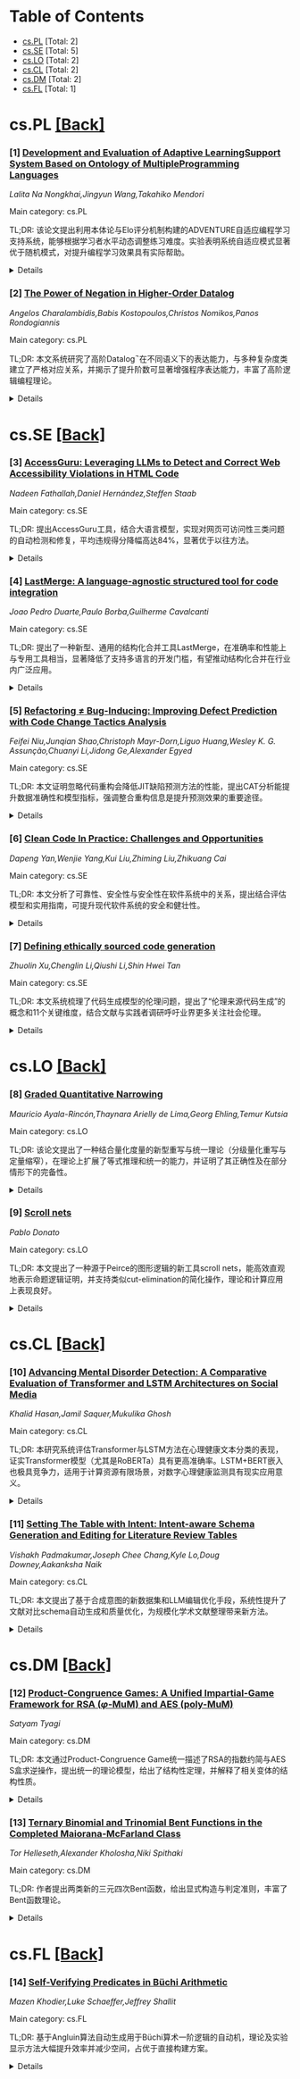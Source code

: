 <div id=toc></div>

# Table of Contents

- [cs.PL](#cs.PL) [Total: 2]
- [cs.SE](#cs.SE) [Total: 5]
- [cs.LO](#cs.LO) [Total: 2]
- [cs.CL](#cs.CL) [Total: 2]
- [cs.DM](#cs.DM) [Total: 2]
- [cs.FL](#cs.FL) [Total: 1]


<div id='cs.PL'></div>

# cs.PL [[Back]](#toc)

### [1] [Development and Evaluation of Adaptive LearningSupport System Based on Ontology of MultipleProgramming Languages](https://arxiv.org/abs/2507.19728)
*Lalita Na Nongkhai,Jingyun Wang,Takahiko Mendori*

Main category: cs.PL

TL;DR: 该论文提出利用本体论与Elo评分机制构建的ADVENTURE自适应编程学习支持系统，能够根据学习者水平动态调整练习难度。实验表明系统自适应模式显著优于随机模式，对提升编程学习效果具有实际帮助。


<details>
  <summary>Details</summary>
Motivation: 目前计算机编程学习中，如何根据个人能力水平为学习者推荐合适的编程练习仍具挑战性。现有系统缺乏针对性的自适应练习推荐机制，因此设计更智能的支持系统有助于提升学习效果。

Method: 采用本体论建模方法，构建跨多种编程语言的编程概念本体（CONTINUOUS），并应用在命名为ADVENTURE的自适应学习支持系统中。系统基于Elo评分机制实时评估学习者水平，并调整个性化练习难度。通过可视化、提示和概念推荐实现自适应支持。进行了自适应模式与随机模式的实验对比研究，基于1186份代码提交的6项特征进行分析。

Result: 实验结果显示，在分析的六项特征中有四项在两种模式下存在显著差异，特别是在正确答案提交和通过概念数量两项上，自适应模式相比随机模式显示出显著优势。

Conclusion: 自适应学习支持系统ADVENTURE在个性化推荐、难度匹配、帮助学习者完成编程练习方面具有效果。Elo评分机制有效提升学习支持的精准度。实验数据表明该系统优于随机推荐模式，有助于提高学习成效。

Abstract: This paper introduces an ontology-based approach within an adaptive learning
support system for computer programming. This system (named ADVENTURE) is
designed to deliver personalized programming exercises that are tailored to
individual learners' skill levels. ADVENTURE utilizes an ontology, named
CONTINUOUS, which encompasses common concepts across multiple programming
languages. The system leverages this ontology not only to visualize programming
concepts but also to provide hints during practice programming exercises and
recommend subsequent programming concepts. The adaptive mechanism is driven by
the Elo Rating System, applied in an educational context to dynamically
estimate the most appropriate exercise difficulty for each learner. An
experimental study compared two instructional modes, adaptive and random, based
on six features derived from 1,186 code submissions across all the experimental
groups. The results indicate significant differences in four of six analyzed
features between these two modes. Notably, the adaptive mode demonstrates a
significant difference over the random mode in two features, the submission of
correct answers and the number of pass concepts. Therefore, these results
underscore that this adaptive learning support system may support learners in
practicing programming exercises.

</details>


### [2] [The Power of Negation in Higher-Order Datalog](https://arxiv.org/abs/2507.20251)
*Angelos Charalambidis,Babis Kostopoulos,Christos Nomikos,Panos Rondogiannis*

Main category: cs.PL

TL;DR: 本文系统研究了高阶Datalog$^\neg$在不同语义下的表达能力，与多种复杂度类建立了严格对应关系，并揭示了提升阶数可显著增强程序表达能力，丰富了高阶逻辑编程理论。


<details>
  <summary>Details</summary>
Motivation: 探究高阶Datalog$^\neg$（带否定的Datalog）在不同语义下（well-founded和stable model semantics）的表达能力，以及其与复杂度类之间的关系。

Method: 对高阶Datalog$^\neg$进行理论分析，探讨其在well-founded语义下和stable model语义下与复杂度类（如k-EXP, k-NEXP, co-(k-NEXP)）的关系，根据程序的阶数进行分层，并讨论相关片段，不依赖于输入数据库的显示排序。

Result: 在well-founded语义下，(k+1)-阶Datalog$^\neg$捕捉k-EXP复杂度类。在stable model语义下，(k+1)-阶Datalog$^\neg$分别对应co-(k-NEXP)（cautious reasoning）和k-NEXP（brave reasoning）。这些表达能力在带有分层结构的片段中依然成立，并可通过丰富语言特性实现。论文还展示了随着阶数提升，表达能力显著增强，甚至优于低阶stable model语义。

Conclusion: 高阶Datalog$^\neg$的表达能力随着阶数与语义变化而增强，存在明确的表达能力层级，与复杂度理论紧密相关；高阶well-founded语义的程序具有超越低阶stable model语义程序的表达力。

Abstract: We investigate the expressive power of Higher-Order Datalog$^\neg$ under both
the well-founded and the stable model semantics, establishing tight connections
with complexity classes. We prove that under the well-founded semantics, for
all $k\geq 1$, $(k+1)$-Order Datalog$^\neg$ captures k-EXP, a result that holds
without explicit ordering of the input database. The proof of this fact can be
performed either by using the powerful existential predicate variables of the
language or by using partially applied relations and relation enumeration.
Furthermore, we demonstrate that this expressive power is retained within a
stratified fragment of the language. Under the stable model semantics, we show
that $(k+1)$-Order Datalog$^\neg$ captures co-(k-NEXP) using cautious reasoning
and k-NEXP using brave reasoning, again with analogous results for the
stratified fragment augmented with choice rules. Our results establish a
hierarchy of expressive power, highlighting an interesting trade-off between
order and non-determinism in the context of higher-order logic programming:
increasing the order of programs under the well-founded semantics can surpass
the expressive power of lower-order programs under the stable model semantics.

</details>


<div id='cs.SE'></div>

# cs.SE [[Back]](#toc)

### [3] [AccessGuru: Leveraging LLMs to Detect and Correct Web Accessibility Violations in HTML Code](https://arxiv.org/abs/2507.19549)
*Nadeen Fathallah,Daniel Hernández,Steffen Staab*

Main category: cs.SE

TL;DR: 提出AccessGuru工具，结合大语言模型，实现对网页可访问性三类问题的自动检测和修复，平均违规得分降幅高达84%，显著优于以往方法。


<details>
  <summary>Details</summary>
Motivation: 当前大多数网页未能遵守Web可访问性标准，导致不同能力的用户被排除在外。实现网页全面可访问性往往需要开发者投入额外精力和专门知识。该研究希望通过自动化检测和修正Web可访问性问题，降低开发者负担并促进包容性。

Method: 作者提出了可访问性违规的新分类法（语法类、语义类、布局类），据此开发了混合检测与修正方法——AccessGuru。AccessGuru结合了现有自动化测试工具与大型语言模型（LLMs），通过分类驱动的提示策略自动检测和修正三类可访问性违规。作者还构建了一个现实世界违规基准，量化评估方法效果。

Result: AccessGuru在实验基准上实现了平均84%的可访问性违规得分降低，显著优于当前最佳方法（最多50%）。该工具既能发现也能修复语法、语义与布局三类问题。

Conclusion: AccessGuru创新地将可访问性检测与自动修正结合，通过分类法与大模型技术大幅提升了网页可访问性问题自动修正的效果，对实际Web开发产生积极推动作用。

Abstract: The vast majority of Web pages fail to comply with established Web
accessibility guidelines, excluding a range of users with diverse abilities
from interacting with their content. Making Web pages accessible to all users
requires dedicated expertise and additional manual efforts from Web page
providers. To lower their efforts and promote inclusiveness, we aim to
automatically detect and correct Web accessibility violations in HTML code.
While previous work has made progress in detecting certain types of
accessibility violations, the problem of automatically detecting and correcting
accessibility violations remains an open challenge that we address. We
introduce a novel taxonomy classifying Web accessibility violations into three
key categories - Syntactic, Semantic, and Layout. This taxonomy provides a
structured foundation for developing our detection and correction method and
redefining evaluation metrics. We propose a novel method, AccessGuru, which
combines existing accessibility testing tools and Large Language Models (LLMs)
to detect violations and applies taxonomy-driven prompting strategies to
correct all three categories. To evaluate these capabilities, we develop a
benchmark of real-world Web accessibility violations. Our benchmark quantifies
syntactic and layout compliance and judges semantic accuracy through
comparative analysis with human expert corrections. Evaluation against our
benchmark shows that AccessGuru achieves up to 84% average violation score
decrease, significantly outperforming prior methods that achieve at most 50%.

</details>


### [4] [LastMerge: A language-agnostic structured tool for code integration](https://arxiv.org/abs/2507.19687)
*Joao Pedro Duarte,Paulo Borba,Guilherme Cavalcanti*

Main category: cs.SE

TL;DR: 提出了一种新型、通用的结构化合并工具LastMerge，在准确率和性能上与专用工具相当，显著降低了支持多语言的开发门槛，有望推动结构化合并在行业内广泛应用。


<details>
  <summary>Details</summary>
Motivation: 现有的基于抽象语法树(AST)的结构化合并工具拥有更高的合并准确率，但由于其针对特定语言、开发和维护成本高，导致在实际中难以推广，许多语言并没有对应的结构化合并工具。本研究希望提供一种能跨语言、适应性强的通用结构化合并工具。

Method: 提出了一种名为LastMerge的通用结构化合并工具，提供简洁的接口以降低对新语言的适配难度；通过与两种Java专用工具（jDime和Spork）及其通用对应工具（LastMerge和Mergiraf）对比，在实际的合并场景下评估工具的合并准确率、性能与差异表现。

Result: 实验显示，通用结构化合并工具在合并准确率上与语言专用工具差异不大，约有10%的差异主要来源于实现细节，并非通用性本身造成。LastMerge比jDime少了15%的误报，Mergiraf比Spork少了42%的漏报，两款通用工具在运行时间上与专用工具相当。

Conclusion: 通用结构化合并工具能无显著损失地取代语言特定工具，为结构化合并技术在各类编程语言和实际工业场景的普及铺平了道路。

Abstract: Unstructured line-based merge tools are widely used in practice. Structured
AST-based merge tools show significantly improved merge accuracy, but are
rarely used in practice because they are language specific and costly,
consequently not being available for many programming languages. To improve
merge accuracy for a wide range of languages, we propose LastMerge, a generic
structured merge tool that can be configured through a thin interface that
significantly reduces the effort of supporting structured merge. To understand
the impact that generic structured merge might have on merge accuracy and
performance, we run an experiment with four structured merge tools: two Java
specific tools, jDime and Spork, and their generic counterparts, respectively
LastMerge and Mergiraf. Using each tool, we replay merge scenarios from a
significant dataset, and collect data on runtime, behavioral divergences, and
merge accuracy. Our results show no evidence that generic structured merge
significantly impacts merge accuracy. Although we observe a difference rate of
approximately 10% between the Java specific tools and their generic
counterparts, most of the differences stem from implementation details and
could be avoided. We find that LastMerge reports 15% fewer false positives than
jDime while Mergiraf misses 42% fewer false negatives than Spork. Both generic
tools exhibit comparable runtime performance to the state of the art language
specific implementations. These results suggest that generic structured merge
tools can effectively replace language-specific ones, paving the way for
broader adoption of structured merge in industry.

</details>


### [5] [Refactoring $\neq$ Bug-Inducing: Improving Defect Prediction with Code Change Tactics Analysis](https://arxiv.org/abs/2507.19714)
*Feifei Niu,Junqian Shao,Christoph Mayr-Dorn,Liguo Huang,Wesley K. G. Assunção,Chuanyi Li,Jidong Ge,Alexander Egyed*

Main category: cs.SE

TL;DR: 本文证明忽略代码重构会降低JIT缺陷预测方法的性能，提出CAT分析能提升数据准确性和模型指标，强调整合重构信息是提升预测效果的重要途径。


<details>
  <summary>Details</summary>
Motivation: 现有JIT-DP研究在提升预测准确性的同时，大多忽略了代码重构行为，尤其是在学习与评估阶段。由于重构经常与修复bug以及引入bug的变更纠缠在一起，忽视重构会导致模型训练与评估出现偏差。

Method: 作者提出了Code chAnge Tactics (CAT) 分析方法，对代码重构及其传播进行分类，并提升数据集标注的准确性。然后分析六种主流JIT-DP方法在未考虑和整合重构信息前后的性能变化，并通过整合重构信息对六种基线方法进行了改进。

Result: 实验发现数据集中忽略重构信息，对模型性能有显著负面影响，语义模型的F1-score能降低18.6%到37.3%。整合重构信息后，基线方法的召回率和F1-score分别最高提升43.2%和32.5%。CAT分析能广泛应用于重构及其传播的研究。

Conclusion: 研究证明在JIT-DP领域，重构信息在方法和数据集标注中都十分重要，忽略重构会显著损害模型效果，建议后续研究充分考虑重构影响。

Abstract: Just-in-time defect prediction (JIT-DP) aims to predict the likelihood of
code changes resulting in software defects at an early stage. Although code
change metrics and semantic features have enhanced prediction accuracy, prior
research has largely ignored code refactoring during both the evaluation and
methodology phases, despite its prevalence. Refactoring and its propagation
often tangle with bug-fixing and bug-inducing changes within the same commit
and statement. Neglecting refactoring can introduce bias into the learning and
evaluation of JIT-DP models. To address this gap, we investigate the impact of
refactoring and its propagation on six state-of-the-art JIT-DP approaches. We
propose Code chAnge Tactics (CAT) analysis to categorize code refactoring and
its propagation, which improves labeling accuracy in the JIT-Defects4J dataset
by 13.7%. Our experiments reveal that failing to consider refactoring
information in the dataset can diminish the performance of models, particularly
semantic-based models, by 18.6% and 37.3% in F1-score. Additionally, we propose
integrating refactoring information to enhance six baseline approaches,
resulting in overall improvements in recall and F1-score, with increases of up
to 43.2% and 32.5%, respectively. Our research underscores the importance of
incorporating refactoring information in the methodology and evaluation of
JIT-DP. Furthermore, our CAT has broad applicability in analyzing refactoring
and its propagation for software maintenance.

</details>


### [6] [Clean Code In Practice: Challenges and Opportunities](https://arxiv.org/abs/2507.19721)
*Dapeng Yan,Wenjie Yang,Kui Liu,Zhiming Liu,Zhikuang Cai*

Main category: cs.SE

TL;DR: 本文分析了可靠性、安全性与安全性在软件系统中的关系，提出结合评估模型和实用指南，可提升现代软件系统的安全和健壮性。


<details>
  <summary>Details</summary>
Motivation: 现代软件系统复杂度不断提升，单一从可靠性角度评估已无法全面应对实际中的安全与安全性威胁，因此有必要探究三者的关系并提升综合预测和防御能力。

Method: 对工业中用于可靠性预测的主要度量和测量技术进行了全面分析，并提出了一个结合安全性和安全性要素的威胁评估框架和可操作性指南。

Result: 提出了影响软件可靠性的关键威胁和综合威胁评估框架，结果显示，与安全和安全性结合的可靠性指标能提升系统鲁棒性，并为业界提供了改进模型的具体建议。

Conclusion: 集成可靠性、安全性和安全性指标可以显著提升软件系统的健壮性；结合这些因素能更好地应对实际应用中的威胁。

Abstract: Reliability prediction is crucial for ensuring the safety and security of
software systems, especially in the context of industry practices. While
various metrics and measurements are employed to assess software reliability,
the complexity of modern systems necessitates a deeper understanding of how
these metrics interact with security and safety concerns. This paper explores
the interplay between software reliability, safety, and security, offering a
comprehensive analysis of key metrics and measurement techniques used in the
industry for reliability prediction. We identify critical threats to software
reliability and provide a threat estimation framework that incorporates both
safety and security aspects. Our findings suggest that integrating reliability
metrics with safety and security considerations can enhance the robustness of
software systems. Furthermore, we propose a set of actionable guidelines for
practitioners to improve their reliability prediction models while
simultaneously addressing the security and safety challenges of contemporary
software applications.

</details>


### [7] [Defining ethically sourced code generation](https://arxiv.org/abs/2507.19743)
*Zhuolin Xu,Chenglin Li,Qiushi Li,Shin Hwei Tan*

Main category: cs.SE

TL;DR: 本文系统梳理了代码生成模型的伦理问题，提出了“伦理来源代码生成”的概念和11个关键维度，结合文献与实践者调研呼吁业界更多关注社会伦理。


<details>
  <summary>Details</summary>
Motivation: 随着代码生成模型的普及，对其伦理问题（如数据来源、隐私、许可、公平和环境影响）的关注持续上升。本研究旨在系统梳理这些问题，提出伦理代码生成的完整框架，并从理论和实践两个层面推动社区重视此议题。

Method: 采用两阶段文献回顾（阅读803篇论文，筛选出71篇相关文献建立初始10个维度），随后通过对32位实践者（包含真实受影响开发者）的调研，进一步完善与补充ES-CodeGen的维度。

Result: 最终建立了包含11个ES-CodeGen维度的分类法（新增了代码质量维度），识别了相关后果、产物和涉及阶段。调研显示，虽然ES-CodeGen有助于提升实践者对伦理问题的认识，但社会相关维度依然被忽视。

Conclusion: 本研究提出并详细阐述了“伦理来源代码生成”(ES-CodeGen)的概念，发现了其关键维度和涉及的具体因素，并强调了业界实践者普遍忽视社会相关伦理维度的现象。呼吁更多关注相关伦理问题。

Abstract: Several code generation models have been proposed to help reduce time and
effort in solving software-related tasks. To ensure responsible AI, there are
growing interests over various ethical issues (e.g., unclear licensing,
privacy, fairness, and environment impact). These studies have the overarching
goal of ensuring ethically sourced generation, which has gained growing
attentions in speech synthesis and image generation. In this paper, we
introduce the novel notion of Ethically Sourced Code Generation (ES-CodeGen) to
refer to managing all processes involved in code generation model development
from data collection to post-deployment via ethical and sustainable practices.
To build a taxonomy of ES-CodeGen, we perform a two-phase literature review
where we read 803 papers across various domains and specific to AI-based code
generation. We identified 71 relevant papers with 10 initial dimensions of
ES-CodeGen. To refine our dimensions and gain insights on consequences of
ES-CodeGen, we surveyed 32 practitioners, which include six developers who
submitted GitHub issues to opt-out from the Stack dataset (these impacted users
have real-world experience of ethically sourcing issues in code generation
models). The results lead to 11 dimensions of ES-CodeGen with a new dimension
on code quality as practitioners have noted its importance. We also identified
consequences, artifacts, and stages relevant to ES-CodeGen. Our post-survey
reflection showed that most practitioners tend to ignore social-related
dimensions despite their importance. Most practitioners either agreed or
strongly agreed that our survey help improve their understanding of ES-CodeGen.
Our study calls for attentions of various ethical issues towards ES-CodeGen.

</details>


<div id='cs.LO'></div>

# cs.LO [[Back]](#toc)

### [8] [Graded Quantitative Narrowing](https://arxiv.org/abs/2507.19630)
*Mauricio Ayala-Rincón,Thaynara Arielly de Lima,Georg Ehling,Temur Kutsia*

Main category: cs.LO

TL;DR: 该论文提出了一种结合量化度量的新型重写与统一理论（分级量化重写与定量缩窄），在理论上扩展了等式推理和统一的能力，并证明了其正确性及在部分情形下的完备性。


<details>
  <summary>Details</summary>
Motivation: 传统重写系统缺乏对项之间距离或复杂度等量化度量的表达能力，因此亟需引入新的理论框架来支持这类度量，为等式推理与重写提供更灵活和丰富的基础。

Method: 提出了分级量化重写（Graded Quantitative Rewriting）理论，并提出定量缩窄（quantitative narrowing）方法，将量化重写中的匹配过程扩展为统一过程，实现同时实例化与重写；并在Lawvere量子化理论下，研究了其在定量等式理论下的统一问题求解能力，给出其正确性证明并讨论了完备性条件。

Result: 证明了定量缩窄在定量等式理论下的正确性，且在特定条件下可保证完备性，并展示该方法能够处理早前方法难以覆盖的更丰富理论中的定量方程。

Conclusion: 分级量化重写及定量缩窄为结合度量特性的等式推理提供了理论基础和工具，拓展了等式推理与统一在更广泛理论中的适用范围。

Abstract: The recently introduced framework of Graded Quantitative Rewriting is an
innovative extension of traditional rewriting systems, in which rules are
annotated with degrees drawn from a quantale. This framework provides a robust
foundation for equational reasoning that incorporates metric aspects, such as
the proximity between terms and the complexity of rewriting-based computations.
Quantitative narrowing, introduced in this paper, generalizes quantitative
rewriting by replacing matching with unification in reduction steps, enabling
the reduction of terms even when they contain variables, through simultaneous
instantiation and rewriting. In the standard (non-quantitative) setting,
narrowing has been successfully applied in various domains, including
functional logic programming, theorem proving, and equational unification.
Here, we focus on quantitative narrowing to solve unification problems in
quantitative equational theories over Lawverean quantales. We establish its
soundness and discuss conditions under which completeness can be ensured. This
approach allows us to solve quantitative equations in richer theories than
those addressed by previous methods.

</details>


### [9] [Scroll nets](https://arxiv.org/abs/2507.19689)
*Pablo Donato*

Main category: cs.LO

TL;DR: 本文提出了一种源于Peirce的图形逻辑的新工具scroll nets，能高效直观地表示命题逻辑证明，并支持类似cut-elimination的简化操作，理论和计算应用上表现良好。


<details>
  <summary>Details</summary>
Motivation: 传统的命题逻辑证明系统在表达、归纳等方面受到某些限制。作者希望借助Peirce的图形逻辑设想和现代类型理论技术，建立更加直观且强表达力的证明表示方法，提升对推理流程的理解和处理能力。

Method: 采用C. S. Peirce的'卷轴'符号为基础，从本体直观出发抽象成图论结构，结合Curry-Howard对应，将推理规则内化于判断中，并通过对冗余路径（detour）分析，设计了类似cut-elimination的消除过程。最后通过对λ演算的归一化模拟，说明了scroll nets的表达能力。

Result: 成功提出scroll nets，并给出其数学定义，分析了detour-elimination过程，模拟了λ-演算归一化，证明了新系统在逻辑推理和计算中的可行性和高度表达力。

Conclusion: 作者提出了一种新的命题逻辑证明表达形式——scroll nets，并验证其在逻辑和计算表达能力上的有效性。

Abstract: We introduce a new formalism for representing proofs in propositional logic
called "scroll nets". Its fundamental construct is the "scroll", a topological
notation for implication proposed by C. S. Peirce at the end of the 19th
century as the basis for his diagrammatic system of existential graphs (EGs).
Scroll nets are derived from EGs by following the Curry-Howard methodology of
internalizing inference rules inside judgments, just as terms in type theory
internalize natural deduction rules. We focus on the intuitionistic implicative
fragment of EGs, starting from a natural diagrammatic representation of scroll
nets, and then distilling their combinatorial essence into a purely
graph-theoretic definition. We also identify a notion of detour, that we use to
sketch a detour-elimination procedure akin to cut-elimination. We illustrate
how to simulate normalization in the simply typed $\lambda$-calculus,
demonstrating both the logical and computational expressivity of our framework.

</details>


<div id='cs.CL'></div>

# cs.CL [[Back]](#toc)

### [10] [Advancing Mental Disorder Detection: A Comparative Evaluation of Transformer and LSTM Architectures on Social Media](https://arxiv.org/abs/2507.19511)
*Khalid Hasan,Jamil Saquer,Mukulika Ghosh*

Main category: cs.CL

TL;DR: 本研究系统评估Transformer与LSTM方法在心理健康文本分类的表现，证实Transformer模型（尤其是RoBERTa）具有更高准确率。LSTM+BERT嵌入也极具竞争力，适用于计算资源有限场景，对数字心理健康监测具有现实应用意义。


<details>
  <summary>Details</summary>
Motivation: 随着心理健康障碍发病率的上升，亟需开发强大的自动化工具，实现早期检测与监测。近年来NLP，特别是Transformer架构在文本分析方面显示出巨大潜力，这为心理健康自动识别提供了新方向。

Method: 对比主流Transformer模型（BERT、RoBERTa、DistilBERT、ALBERT、ELECTRA）和基于LSTM的不同文本嵌入技术，就Reddit上的心理健康障碍分类任务展开全面评估。构建了大规模标注数据集，并通过统计与主题建模进行了可靠性验证。

Result: 实验结果显示，Transformer模型整体优于传统深度学习方法。其中RoBERTa取得了99.54%的F1分数（保留测试集）和96.05%（外部测试集）。LSTM结合BERT嵌入也表现突出，F1分数超过94%，且计算资源消耗更低。

Conclusion: Transformer模型在心理健康文本自动识别方面极具优势，有望实现实时、可扩展的心理健康监测。LSTM+BERT嵌入为资源受限场景提供可行方案。论文还探讨了此类模型在临床和数字健康干预的实际应用前景。

Abstract: The rising prevalence of mental health disorders necessitates the development
of robust, automated tools for early detection and monitoring. Recent advances
in Natural Language Processing (NLP), particularly transformer-based
architectures, have demonstrated significant potential in text analysis. This
study provides a comprehensive evaluation of state-of-the-art transformer
models (BERT, RoBERTa, DistilBERT, ALBERT, and ELECTRA) against Long Short-Term
Memory (LSTM) based approaches using different text embedding techniques for
mental health disorder classification on Reddit. We construct a large annotated
dataset, validating its reliability through statistical judgmental analysis and
topic modeling. Experimental results demonstrate the superior performance of
transformer models over traditional deep-learning approaches. RoBERTa achieved
the highest classification performance, with a 99.54% F1 score on the hold-out
test set and a 96.05% F1 score on the external test set. Notably, LSTM models
augmented with BERT embeddings proved highly competitive, achieving F1 scores
exceeding 94% on the external dataset while requiring significantly fewer
computational resources. These findings highlight the effectiveness of
transformer-based models for real-time, scalable mental health monitoring. We
discuss the implications for clinical applications and digital mental health
interventions, offering insights into the capabilities and limitations of
state-of-the-art NLP methodologies in mental disorder detection.

</details>


### [11] [Setting The Table with Intent: Intent-aware Schema Generation and Editing for Literature Review Tables](https://arxiv.org/abs/2507.19521)
*Vishakh Padmakumar,Joseph Chee Chang,Kyle Lo,Doug Downey,Aakanksha Naik*

Main category: cs.CL

TL;DR: 本文提出了基于合成意图的新数据集和LLM编辑优化手段，系统性提升了文献对比schema自动生成和质量优化，为规模化学术文献整理带来新方法。


<details>
  <summary>Details</summary>
Motivation: 学术文献数量激增，研究者需要对文献集合进行有组织地比较和对照。以往用大语言模型（LLM）生成文献对比维度（schema）存在评估歧义大和缺乏编辑优化手段两大难题。

Method: 1. 设计方法用合成意图增强无标注表格语料，生成带有明确信息需求的数据集，用以研究在既定信息需求下的schema生成问题，减少评估歧义。2. 用这个数据集分析加入表格意图对基线模型重构对照schema的提升效果。3. 系统性比较多种单步schema生成方法（提示式LLM、微调模型等）；4. 提出基于LLM的schema编辑技术，提升生成schema的质量。

Result: （1）合成意图数据集能显著提升基线模型重构参考schema的能力；（2）开源小模型微调后在schema生成任务上可接近甚至媲美最先进的提示式LLM；（3）所提出的LLM编辑技术可进一步优化原本生成的schema。

Conclusion: 本文首次系统性解决了schema生成中参照歧义与缺乏编辑技术两大难题：提出新数据集减少歧义，并用LLM方法提升schema生成及后续编辑优化能力。

Abstract: The increasing volume of academic literature makes it essential for
researchers to organize, compare, and contrast collections of documents. Large
language models (LLMs) can support this process by generating schemas defining
shared aspects along which to compare papers. However, progress on schema
generation has been slow due to: (i) ambiguity in reference-based evaluations,
and (ii) lack of editing/refinement methods. Our work is the first to address
both issues. First, we present an approach for augmenting unannotated table
corpora with synthesized intents and apply it to create a dataset for studying
schema generation conditioned on a given information need, thus reducing
ambiguity. With this dataset, we show how incorporating table intents
significantly improves baseline performance in reconstructing reference
schemas. Next, we propose several LLM-based schema editing techniques. We start
by comprehensively benchmarking several single-shot schema generation methods,
including prompted LLM workflows and fine-tuned models, showing that smaller,
open-weight models can be fine-tuned to be competitive with state-of-the-art
prompted LLMs. Then we demonstrate that our editing techniques can further
improve schemas generated by these methods.

</details>


<div id='cs.DM'></div>

# cs.DM [[Back]](#toc)

### [12] [Product-Congruence Games: A Unified Impartial-Game Framework for RSA ($φ$-MuM) and AES (poly-MuM)](https://arxiv.org/abs/2507.20087)
*Satyam Tyagi*

Main category: cs.DM

TL;DR: 本文通过Product-Congruence Game统一描述了RSA的指数约简与AES S盒求逆操作，提出统一的理论模型，给出了结构性定理，并解释了相关变体的结构性质。


<details>
  <summary>Details</summary>
Motivation: RSA指数约简和AES S盒求逆虽属于不同密码体系，但其核心操作有着共同的组合原理。作者希望揭示和分析这一隐藏的共性，并建立更统一的理论框架。

Method: 提出了Product-Congruence Game（PCG，积同余游戏）作为统一模型，并通过具体实例（如 $phi$-MuM 和 poly-MuM 游戏）对RSA和AES核心计算进行建模；进一步证明了一般PCG的结构性定理。

Result: 将RSA指数运算和AES S盒求逆统一视为同一种组合游戏，并给出具体对应的游戏模型。提出了四个结构性定理，并揭示了为何部分变体会简化为整体聚合。

Conclusion: RSA和AES的某些核心代数过程可通过同一类型的积同余组合博弈加以统一解释。该方法不仅统一了对两种主流密码构造的理解，也带来了全新的结构与塌缩定理。

Abstract: RSA exponent reduction and AES S-box inversion share a hidden commonality:
both are governed by the same impartial combinatorial principle, which we call
a Product-Congruence Game (PCG). A Product-Congruence Game tracks play via the
modular or finite-field product of heap values, providing a single invariant
that unifies the algebraic cores of these two ubiquitous symmetric and
asymmetric cryptosystems. We instantiate this framework with two companion
games. First, $\phi$-MuM, in which a left-associated "multi-secret" RSA
exponent chain compresses into the game of Multiplicative Modular Nim,
PCG($k,\{1\}$), where $k = ord_N(g)$. The losing predicate then factorizes via
the Chinese remainder theorem, mirroring RSA's structure. Second, poly-MuM, our
model for finite-field inversion such as the AES S-box. For poly-MuM we prove
the single-hole property inside its threshold region, implying that the
Sprague-Grundy values are multiplicative under disjunctive sums in that region.
Beyond these instances, we establish four structural theorems for a general
Product-Congruence Game PCG($m,R$): (i) single-heap repair above the modulus,
(ii) ultimate period $m$ per coordinate, (iii) exact and asymptotic losing
densities, and (iv) confinement of optimal play to a finite indeterminacy
region. An operation-alignment collapse principle explains why some variants
degenerate to a single aggregate while MuM, $\phi$-MuM and poly-MuM retain rich
local structure. All ingredients (multiplicative orders, the Chinese remainder
theorem, finite fields) are classical; the contribution is the unified
aggregation-compression viewpoint that embeds both RSA and AES inside one
impartial-game framework, together with the structural and collapse theorems.

</details>


### [13] [Ternary Binomial and Trinomial Bent Functions in the Completed Maiorana-McFarland Class](https://arxiv.org/abs/2507.20715)
*Tor Helleseth,Alexander Kholosha,Niki Spithaki*

Main category: cs.DM

TL;DR: 作者提出两类新的三元四次Bent函数，给出显式构造与判定准则，丰富了Bent函数理论。


<details>
  <summary>Details</summary>
Motivation: 研究三元（域上）Bent函数，特别是寻找具有高代数次数且表示形式简单的新Bent函数，对于密码学、安全通信等领域具有重要意义。本文旨在拓展这类Bent函数的已知类，丰富理论基础。

Method: 通过分析在完备Maiorana-McFarland类中的单变量四次Bent函数，作者使用迹函数表达新的二项式和三项式Bent函数，同时提出了一个新判定准则，通过分析选定$n/2$维子空间方向上的一、二阶导数特性来验证Bent性。

Result: 发现了两个类的新型三元四次Bent函数：一类为$	ext{GF}(3^{4k})$上的Binomial型，另一类为$	ext{GF}(3^{2k})$上的Trinomial型，两类函数的系数均有明确构造。部分Binomial例子可由例外多项式表示，具体函数与参数给出。

Conclusion: 本文扩展了已知三元Bent函数家族，提出了一种新的Bent性判定方法，为后续三元域上Bent函数及其应用研究提供了理论基础和构造工具。

Abstract: Two classes of ternary bent functions of degree four with two and three terms
in the univariate representation that belong to the completed
Maiorana-McFarland class are found. Binomials are mappings
$\F_{3^{4k}}\mapsto\fthree$ given by $f(x)=\Tr_{4k}\big(a_1 x^{2(3^k+1)}+a_2
x^{(3^k+1)^2}\big)$, where $a_1$ is a nonsquare in $\F_{3^{4k}}$ and $a_2$ is
defined explicitly by $a_1$. Particular subclasses of the binomial bent
functions we found can be represented by exceptional polynomials over
$\fthreek$. Bent trinomials are mappings $\F_{3^{2k}}\mapsto\fthree$ given by
$f(x)=\Tr_n\big(a_1 x^{2\cdot3^k+4} + a_2 x^{3^k+5} + a_3 x^2\big)$ with
coefficients explicitly defined by the parity of $k$. The proof is based on a
new criterion that allows checking bentness by analyzing first- and
second-order derivatives of $f$ in the direction of a chosen $n/2$-dimensional
subspace.

</details>


<div id='cs.FL'></div>

# cs.FL [[Back]](#toc)

### [14] [Self-Verifying Predicates in Büchi Arithmetic](https://arxiv.org/abs/2507.19717)
*Mazen Khodier,Luke Schaeffer,Jeffrey Shallit*

Main category: cs.FL

TL;DR: 基于Angluin算法自动生成用于Büchi算术一阶逻辑的自动机，理论及实验显示方法大幅提升效率并减少空间，占优于直接构建方案。


<details>
  <summary>Details</summary>
Motivation: 现有为一阶逻辑公式构建有限自动机的方法效率较低且空间占用大，需寻找更高效省空间的替代方案。

Method: 采用基于Angluin算法的自动机生成技术，对比以往直接生成自动机的方法，在理论上和实践中都进行了分析与实验。

Result: 提出的方法比传统直接构建自动机的方式在速度和空间利用上都有显著优势，并用Walnut软件进行了实验验证。

Conclusion: 基于Angluin算法的方法能更高效地自动生成用于Büchi算术一阶逻辑公式的有限自动机，且空间占用更低。

Abstract: We discuss a technique, based on Angluin's algorithm, for automatically
generating finite automata for various kinds of useful first-order logic
formulas in B\"uchi arithmetic. Construction in this way can be faster and use
much less space than more direct methods. We discuss the theory and we present
some empirical data for the free software Walnut.

</details>
